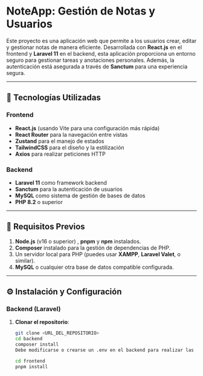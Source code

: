 # **NoteApp: Gestión de Notas y Usuarios**

Este proyecto es una aplicación web que permite a los usuarios crear, editar y gestionar notas de manera eficiente. Desarrollada con **React.js** en el frontend y **Laravel 11** en el backend, esta aplicación proporciona un entorno seguro para gestionar tareas y anotaciones personales. Además, la autenticación está asegurada a través de **Sanctum** para una experiencia segura.

---

## 🚀 **Tecnologías Utilizadas**

### **Frontend**
- **React.js** (usando Vite para una configuración más rápida)
- **React Router** para la navegación entre vistas
- **Zustand** para el manejo de estados
- **TailwindCSS** para el diseño y la estilización
- **Axios** para realizar peticiones HTTP

### **Backend**
- **Laravel 11** como framework backend
- **Sanctum** para la autenticación de usuarios
- **MySQL** como sistema de gestión de bases de datos
- **PHP 8.2** o superior

---

## 🔧 **Requisitos Previos**

1. **Node.js** (v16 o superior) , **pnpm** y **npm** instalados.
2. **Composer** instalado para la gestión de dependencias de PHP.
3. Un servidor local para PHP (puedes usar **XAMPP**, **Laravel Valet**, o similar).
4. **MySQL** o cualquier otra base de datos compatible configurada.

---

## ⚙️ **Instalación y Configuración**

### **Backend (Laravel)**

1. **Clonar el repositorio**:
   ```bash
   git clone <URL_DEL_REPOSITORIO>
   cd backend
   composer install
   Debe modificarse o crearse un .env en el backend para realizar las migraciones

   cd frontend
   pnpm install
